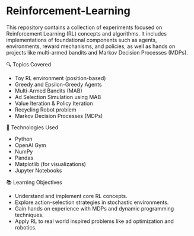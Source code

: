 # Reinforcement-Learning
This repository contains a collection of experiments focused on Reinforcement Learning (RL) concepts and algorithms. It includes implementations of foundational components such as agents, environments, reward mechanisms, and policies, as well as hands on projects like multi-armed bandits and Markov Decision Processes (MDPs). 

🔍 Topics Covered

- Toy RL environment (position-based)
- Greedy and Epsilon-Greedy Agents
- Multi-Armed Bandits (MAB)
- Ad Selection Simulation using MAB
- Value Iteration & Policy Iteration
- Recycling Robot problem
- Markov Decision Processes (MDPs)

🔧 Technologies Used
- Python
- OpenAI Gym
- NumPy
- Pandas
- Matplotlib (for visualizations)
- Jupyter Notebooks

📚 Learning Objectives 
- Understand and implement core RL concepts.
- Explore action-selection strategies in stochastic environments.
- Gain hands on experience with MDPs and dynamic programming techniques.
- Apply RL to real world inspired problems like ad optimization and robotics.

